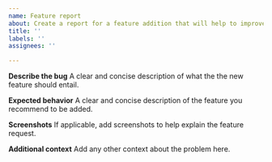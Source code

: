 ```yaml
---
name: Feature report
about: Create a report for a feature addition that will help to improve the project
title: ''
labels: ''
assignees: ''

---
```


**Describe the bug**
A clear and concise description of what the the new feature should entail.

**Expected behavior**
A clear and concise description of the feature you recommend to be added.

**Screenshots**
If applicable, add screenshots to help explain the feature request.

**Additional context**
Add any other context about the problem here.
